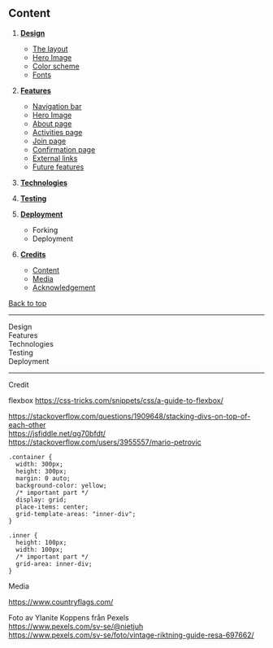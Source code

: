 ## **Content**
1. [**Design**](#design)
    - [The layout](#the-layout)
    - [Hero Image](#hero-image)
    - [Color scheme](#color-scheme)
    - [Fonts](#fonts)

2. [**Features**](#features)
    - [Navigation bar](#navigation-bar)
    - [Hero Image](#hero-image)
    - [About page](#about-page)
    - [Activities page](#activities-page)
    - [Join page](#join-page)
    - [Confirmation page](#confirmation-page)
    - [External links](#external-links)
    - [Future features](#future-features)

3. [**Technologies**](#technologies)

4. [**Testing**](#testing)
    
5. [**Deployment**](#deployment)
    - Forking
    - Deployment

7. [**Credits**](#credits)
    - [Content](#content)
    - [Media](#media)
    - [Acknowledgement](#acknowledgement)

[Back to top](#)


---

Design<br>
Features<br>
Technologies<br>
Testing<br>
Deployment<br>

---


Credit 

flexbox
https://css-tricks.com/snippets/css/a-guide-to-flexbox/


https://stackoverflow.com/questions/1909648/stacking-divs-on-top-of-each-other
<br>
https://jsfiddle.net/qg70bfdt/
https://stackoverflow.com/users/3955557/mario-petrovic

```
.container {
  width: 300px;
  height: 300px;
  margin: 0 auto;
  background-color: yellow;
  /* important part */
  display: grid;
  place-items: center;
  grid-template-areas: "inner-div";
}

.inner {
  height: 100px;
  width: 100px;
  /* important part */
  grid-area: inner-div;
}
```

Media

https://www.countryflags.com/


Foto av Ylanite Koppens från Pexels
<br>
https://www.pexels.com/sv-se/@nietjuh
<br>
https://www.pexels.com/sv-se/foto/vintage-riktning-guide-resa-697662/